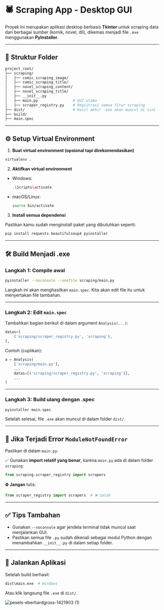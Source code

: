 # 🕷️ Scraping App - Desktop GUI

Proyek ini merupakan aplikasi desktop berbasis **Tkinter** untuk scraping data dari berbagai sumber (komik, novel, dll), dikemas menjadi file `.exe` menggunakan **PyInstaller**.

---

## 📁 Struktur Folder

```bash
project_root/
├── scraping/
│   ├── comic_scraping_image/
│   ├── comic_scraping_title/
│   ├── novel_scraping_content/
│   ├── novel_scraping_title/
│   ├── __init__.py
│   ├── main.py                # GUI utama
│   ├── scraper_registry.py    # Registrasi semua fitur scraping
├── dist/                      # Hasil akhir .exe akan muncul di sini
├── build/
├── main.spec
```

---

## ⚙️ Setup Virtual Environment

1. **Buat virtual environment (opsional tapi direkomendasikan)**

```bash
virtualenv .
```

2. **Aktifkan virtual environment**

* Windows:

  ```bash
  .\Scripts\activate
  ```

* macOS/Linux:

  ```bash
  source bin/activate
  ```

3. **Install semua dependensi**

Pastikan kamu sudah menginstall paket yang dibutuhkan seperti:

```bash
pip install requests beautifulsoup4 pyinstaller
```

---

## 🛠️ Build Menjadi .exe

### Langkah 1: Compile awal

```bash
pyinstaller --noconsole --onefile scraping/main.py
```

Langkah ini akan menghasilkan `main.spec`. Kita akan edit file itu untuk menyertakan file tambahan.

---

### Langkah 2: Edit `main.spec`

Tambahkan bagian berikut di dalam argument `Analysis(...)`:

```python
datas=[
    ('scraping/scraper_registry.py', 'scraping'),
],
```

Contoh (cuplikan):

```python
a = Analysis(
    ['scraping/main.py'],
    ...
    datas=[('scraping/scraper_registry.py', 'scraping')],
    ...
)
```

---

### Langkah 3: Build ulang dengan .spec

```bash
pyinstaller main.spec
```

Setelah selesai, file `.exe` akan muncul di dalam folder `dist/`.

---

## 🔧 Jika Terjadi Error `ModuleNotFoundError`

Pastikan di dalam `main.py`:

✅ Gunakan **import relatif yang benar**, karena `main.py` ada di dalam folder `scraping`:

```python
from scraping.scraper_registry import scrapers
```

⛔ **Jangan** tulis:

```python
from scraper_registry import scrapers  # ❌ Salah
```

---

## ✅ Tips Tambahan

* Gunakan `--noconsole` agar jendela terminal tidak muncul saat menjalankan GUI.
* Pastikan semua file `.py` sudah dikenali sebagai modul Python dengan menambahkan `__init__.py` di dalam setiap folder.

---

## 🧪 Jalankan Aplikasi

Setelah build berhasil:

```bash
dist\main.exe  # Windows
```

Atau klik langsung file `.exe` di `dist/`.


![pexels-eberhardgross-1421903 (1)](https://github.com/user-attachments/assets/8727addd-b787-40bb-865e-ee324ed3e8f5)
